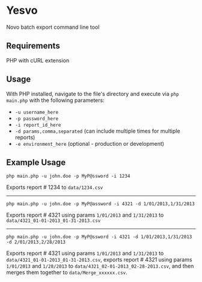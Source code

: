 # Yesvo
Novo batch export command line tool

## Requirements
PHP with cURL extension

## Usage
With PHP installed, navigate to the file's directory and execute via `php main.php` with the following parameters:

* `-u username_here`
* `-p password_here`
* `-i report_id_here`
* `-d params,comma,separated` (can include multiple times for multiple reports)
* `-e environment_here` (optional - production or development)

## Example Usage
`php main.php -u john.doe -p MyP@ssword -i 1234`

Exports report # 1234 to `data/1234.csv`

---

`php main.php -u john.doe -p MyP@assword -i 4321 -d 1/01/2013,1/31/2013`

Exports report # 4321 using params `1/01/2013` and `1/31/2013` to `data/4321_01-01-2013_01-31-2013.csv`

---

`php main.php -u john.doe -p MyP@ssword -i 4321 -d 1/01/2013,1/31/2013 -d 2/01/2013,2/28/2013`

Exports report # 4321 using params `1/01/2013` and `1/31/2013` to `data/4321_01-01-2013_01-31-2013.csv`, exports report # 4321 using params `1/01/2013` and `1/28/2013` to `data/4321_02-01-2013_02-28-2013.csv`, and then merges them together to `data/Merge_xxxxxx.csv`.